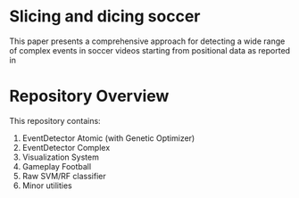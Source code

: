 # Slicing and dicing soccer

This paper presents a comprehensive approach for detecting a wide range of complex events in soccer videos starting from
positional data as reported in 

# Repository Overview
This repository contains:

1. EventDetector Atomic (with Genetic Optimizer)
2. EventDetector Complex
3. Visualization System
4. Gameplay Football
5. Raw SVM/RF classifier
6. Minor utilities
